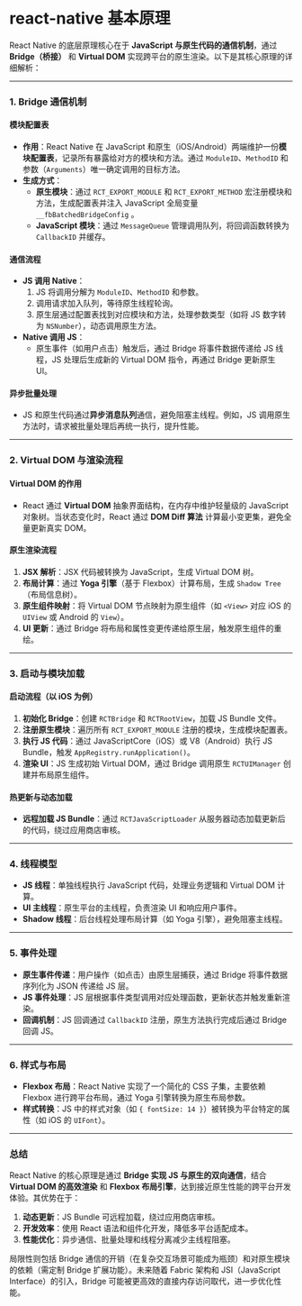 # react-native 基本原理

React Native 的底层原理核心在于 **JavaScript 与原生代码的通信机制**，通过 **Bridge（桥接）** 和 **Virtual DOM** 实现跨平台的原生渲染。以下是其核心原理的详细解析：

---

### **1. Bridge 通信机制** 
#### **模块配置表**
- **作用**：React Native 在 JavaScript 和原生（iOS/Android）两端维护一份**模块配置表**，记录所有暴露给对方的模块和方法。通过 `ModuleID`、`MethodID` 和参数（`Arguments`）唯一确定调用的目标方法。
- **生成方式**：
  - **原生模块**：通过 `RCT_EXPORT_MODULE` 和 `RCT_EXPORT_METHOD` 宏注册模块和方法，生成配置表并注入 JavaScript 全局变量 `__fbBatchedBridgeConfig` 。
  - **JavaScript 模块**：通过 `MessageQueue` 管理调用队列，将回调函数转换为 `CallbackID` 并缓存。

#### **通信流程**
- **JS 调用 Native**：
  1. JS 将调用分解为 `ModuleID`、`MethodID` 和参数。
  2. 调用请求加入队列，等待原生线程轮询。
  3. 原生层通过配置表找到对应模块和方法，处理参数类型（如将 JS 数字转为 `NSNumber`），动态调用原生方法。
- **Native 调用 JS**：
  - 原生事件（如用户点击）触发后，通过 Bridge 将事件数据传递给 JS 线程，JS 处理后生成新的 Virtual DOM 指令，再通过 Bridge 更新原生 UI。

#### **异步批量处理**
- JS 和原生代码通过**异步消息队列**通信，避免阻塞主线程。例如，JS 调用原生方法时，请求被批量处理后再统一执行，提升性能。

---

### **2. Virtual DOM 与渲染流程** 
#### **Virtual DOM 的作用**
- React 通过 **Virtual DOM** 抽象界面结构，在内存中维护轻量级的 JavaScript 对象树。当状态变化时，React 通过 **DOM Diff 算法** 计算最小变更集，避免全量更新真实 DOM。

#### **原生渲染流程**
1. **JSX 解析**：JSX 代码被转换为 JavaScript，生成 Virtual DOM 树。
2. **布局计算**：通过 **Yoga 引擎**（基于 Flexbox）计算布局，生成 `Shadow Tree`（布局信息树）。
3. **原生组件映射**：将 Virtual DOM 节点映射为原生组件（如 `<View>` 对应 iOS 的 `UIView` 或 Android 的 `View`）。
4. **UI 更新**：通过 Bridge 将布局和属性变更传递给原生层，触发原生组件的重绘。

---

### **3. 启动与模块加载** 
#### **启动流程（以 iOS 为例）**
1. **初始化 Bridge**：创建 `RCTBridge` 和 `RCTRootView`，加载 JS Bundle 文件。
2. **注册原生模块**：遍历所有 `RCT_EXPORT_MODULE` 注册的模块，生成模块配置表。
3. **执行 JS 代码**：通过 JavaScriptCore（iOS）或 V8（Android）执行 JS Bundle，触发 `AppRegistry.runApplication()`。
4. **渲染 UI**：JS 生成初始 Virtual DOM，通过 Bridge 调用原生 `RCTUIManager` 创建并布局原生组件。

#### **热更新与动态加载**
- **远程加载 JS Bundle**：通过 `RCTJavaScriptLoader` 从服务器动态加载更新后的代码，绕过应用商店审核。

---

### **4. 线程模型** 
- **JS 线程**：单独线程执行 JavaScript 代码，处理业务逻辑和 Virtual DOM 计算。
- **UI 主线程**：原生平台的主线程，负责渲染 UI 和响应用户事件。
- **Shadow 线程**：后台线程处理布局计算（如 Yoga 引擎），避免阻塞主线程。

---

### **5. 事件处理** 
- **原生事件传递**：用户操作（如点击）由原生层捕获，通过 Bridge 将事件数据序列化为 JSON 传递给 JS 层。
- **JS 事件处理**：JS 层根据事件类型调用对应处理函数，更新状态并触发重新渲染。
- **回调机制**：JS 回调通过 `CallbackID` 注册，原生方法执行完成后通过 Bridge 回调 JS。

---

### **6. 样式与布局**
- **Flexbox 布局**：React Native 实现了一个简化的 CSS 子集，主要依赖 Flexbox 进行跨平台布局，通过 Yoga 引擎转换为原生布局参数。
- **样式转换**：JS 中的样式对象（如 `{ fontSize: 14 }`）被转换为平台特定的属性（如 iOS 的 `UIFont`）。

---

### **总结**
React Native 的核心原理是通过 **Bridge 实现 JS 与原生的双向通信**，结合 **Virtual DOM 的高效渲染** 和 **Flexbox 布局引擎**，达到接近原生性能的跨平台开发体验。其优势在于：
1. **动态更新**：JS Bundle 可远程加载，绕过应用商店审核。
2. **开发效率**：使用 React 语法和组件化开发，降低多平台适配成本。
3. **性能优化**：异步通信、批量处理和线程分离减少主线程阻塞。

局限性则包括 Bridge 通信的开销（在复杂交互场景可能成为瓶颈）和对原生模块的依赖（需定制 Bridge 扩展功能）。未来随着 Fabric 架构和 JSI（JavaScript Interface）的引入，Bridge 可能被更高效的直接内存访问取代，进一步优化性能。